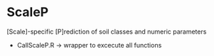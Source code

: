 # ScaleP
[Scale]-specific [P]rediction of soil classes and numeric parameters
* CallScaleP.R -> wrapper to excecute all functions 
